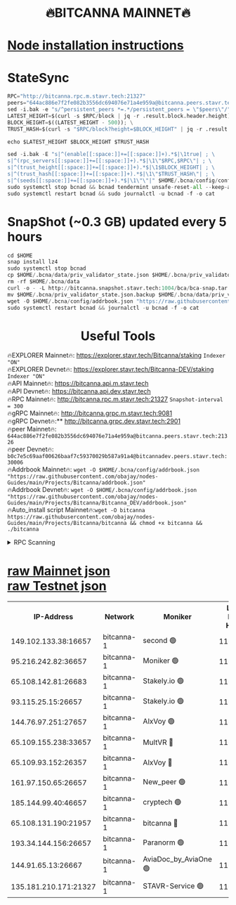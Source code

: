 <h1 align="center"> 🔥BITCANNA MAINNET🔥</h1>


[Node installation instructions](https://github.com/obajay/nodes-Guides/tree/main/Projects/Bitcanna)
=

# StateSync
```python
RPC="http://bitcanna.rpc.m.stavr.tech:21327"
peers="644ac886e7f2fe082b3556dc694076e71a4e959a@bitcanna.peers.stavr.tech:21326"
sed -i.bak -e "s/^persistent_peers *=.*/persistent_peers = \"$peers\"/" $HOME/.bcna/config/config.toml
LATEST_HEIGHT=$(curl -s $RPC/block | jq -r .result.block.header.height); \
BLOCK_HEIGHT=$((LATEST_HEIGHT - 500)); \
TRUST_HASH=$(curl -s "$RPC/block?height=$BLOCK_HEIGHT" | jq -r .result.block_id.hash)

echo $LATEST_HEIGHT $BLOCK_HEIGHT $TRUST_HASH

sed -i.bak -E "s|^(enable[[:space:]]+=[[:space:]]+).*$|\1true| ; \
s|^(rpc_servers[[:space:]]+=[[:space:]]+).*$|\1\"$RPC,$RPC\"| ; \
s|^(trust_height[[:space:]]+=[[:space:]]+).*$|\1$BLOCK_HEIGHT| ; \
s|^(trust_hash[[:space:]]+=[[:space:]]+).*$|\1\"$TRUST_HASH\"| ; \
s|^(seeds[[:space:]]+=[[:space:]]+).*$|\1\"\"|" $HOME/.bcna/config/config.toml
sudo systemctl stop bcnad && bcnad tendermint unsafe-reset-all --keep-addr-book
sudo systemctl restart bcnad && sudo journalctl -u bcnad -f -o cat
```
# SnapShot (~0.3 GB) updated every 5 hours
```python
cd $HOME
snap install lz4
sudo systemctl stop bcnad
cp $HOME/.bcna/data/priv_validator_state.json $HOME/.bcna/priv_validator_state.json.backup
rm -rf $HOME/.bcna/data
curl -o - -L http://bitcanna.snapshot.stavr.tech:1004/bca/bca-snap.tar.lz4 | lz4 -c -d - | tar -x -C $HOME/.bcna --strip-components 2
mv $HOME/.bcna/priv_validator_state.json.backup $HOME/.bcna/data/priv_validator_state.json
wget -O $HOME/.bcna/config/addrbook.json "https://raw.githubusercontent.com/obajay/nodes-Guides/main/Projects/Bitcanna/addrbook.json"
sudo systemctl restart bcnad && journalctl -u bcnad -f -o cat
```

 <h1 align="center"> Useful Tools</h1>

🔥EXPLORER Mainnet🔥:    https://explorer.stavr.tech/Bitcanna/staking          `Indexer "ON"` \
🔥EXPLORER Devnet🔥:     https://explorer.stavr.tech/Bitcanna-DEV/staking     `Indexer "ON"` \
🔥API Mainnet🔥:         https://bitcanna.api.m.stavr.tech \
🔥API Devnet🔥:          https://bitcanna.api.dev.stavr.tech \
🔥RPC Mainnet🔥:         http://bitcanna.rpc.m.stavr.tech:21327         `Snapshot-interval = 300` \
🔥gRPC Mainnet🔥:        http://bitcanna.grpc.m.stavr.tech:9081 \
🔥gRPC Devnet🔥:**       http://bitcanna.grpc.dev.stavr.tech:2901 \
🔥peer Mainnet🔥:        `644ac886e7f2fe082b3556dc694076e71a4e959a@bitcanna.peers.stavr.tech:21326` \
🔥peer Devnet🔥:         `b0c7e5c69aaf00626baaf7c59370029b587a91a4@bitcannadev.peers.stavr.tech:30006` \
🔥Addrbook Mainnet🔥:    ```wget -O $HOME/.bcna/config/addrbook.json "https://raw.githubusercontent.com/obajay/nodes-Guides/main/Projects/Bitcanna/addrbook.json"``` \
🔥Addrbook Devnet🔥:    ```wget -O $HOME/.bcna/config/addrbook.json "https://raw.githubusercontent.com/obajay/nodes-Guides/main/Projects/Bitcanna/Bitcanna_DEV/addrbook.json"``` \
🔥Auto_install script Mainnet🔥:```wget -O bitcanna https://raw.githubusercontent.com/obajay/nodes-Guides/main/Projects/Bitcanna/bitcanna && chmod +x bitcanna && ./bitcanna```



<details>
<summary>RPC Scanning</summary>

<h2 align="center"> We scan nodes in real time every 4 hours. And we provide the final result of RPC endpoints.
We cannot influence the operation of these nodes in any way. </h2>


```python
If Voting Power is higher than 0 --> then the Node is a validator of the network and may be subject to attack and be a potential threat to the chain.
```
```python
We marked such validators with a red symbol
```

</details>

[raw Mainnet json](https://rpc-check.bcam.stavr.tech/bcam/rpc-bcam-result.json) \
[raw Testnet json](https://github.com/obajay/StateSync-snapshots/tree/main/Projects/Bitcanna/Rpc-Check-Testnet)
=



<table><tr><th>IP-Address</th><th>Network</th><th>Moniker</th><th>Latest Block Height</th><th>Earliest Block Height</th><th>Catching Up</th><th>Tx Index</th><th>Voting Power</th><th>Scan Time</th></tr><tr><td>149.102.133.38:16657</td><td>bitcanna-1</td><td>second 🟢</td><td>11682646</td><td>1</td><td>False</td><td>on</td><td>0</td><td>2023-12-15T04:15:21.450068037UTC</td></tr><tr><td>95.216.242.82:36657</td><td>bitcanna-1</td><td>Moniker 🟢</td><td>11682639</td><td>5776907</td><td>False</td><td>on</td><td>0</td><td>2023-12-15T04:14:34.680617615UTC</td></tr><tr><td>65.108.142.81:26683</td><td>bitcanna-1</td><td>Stakely.io 🟢</td><td>11682641</td><td>6152001</td><td>False</td><td>on</td><td>0</td><td>2023-12-15T04:14:50.053754099UTC</td></tr><tr><td>93.115.25.15:26657</td><td>bitcanna-1</td><td>Stakely.io 🟢</td><td>11682640</td><td>6520001</td><td>False</td><td>on</td><td>0</td><td>2023-12-15T04:14:43.594646807UTC</td></tr><tr><td>144.76.97.251:27657</td><td>bitcanna-1</td><td>AlxVoy 🟢</td><td>11682645</td><td>8805201</td><td>False</td><td>on</td><td>0</td><td>2023-12-15T04:15:12.805500615UTC</td></tr><tr><td>65.109.155.238:33657</td><td>bitcanna-1</td><td>MultVR 🔴</td><td>11682643</td><td>9933415</td><td>False</td><td>on</td><td>349859</td><td>2023-12-15T04:14:56.903593023UTC</td></tr><tr><td>65.109.93.152:26357</td><td>bitcanna-1</td><td>AlxVoy 🔴</td><td>11682647</td><td>10824001</td><td>False</td><td>on</td><td>1391603</td><td>2023-12-15T04:15:22.139868984UTC</td></tr><tr><td>161.97.150.65:26657</td><td>bitcanna-1</td><td>New_peer 🟢</td><td>11682641</td><td>11334001</td><td>False</td><td>on</td><td>0</td><td>2023-12-15T04:14:50.378636616UTC</td></tr><tr><td>185.144.99.40:46657</td><td>bitcanna-1</td><td>cryptech 🟢</td><td>11682638</td><td>11528001</td><td>False</td><td>on</td><td>0</td><td>2023-12-15T04:14:32.328221924UTC</td></tr><tr><td>65.108.131.190:21957</td><td>bitcanna-1</td><td>bitcanna 🔴</td><td>11682643</td><td>11582643</td><td>False</td><td>on</td><td>408386</td><td>2023-12-15T04:15:03.401263647UTC</td></tr><tr><td>193.34.144.156:26657</td><td>bitcanna-1</td><td>Paranorm 🟢</td><td>11682643</td><td>11645501</td><td>False</td><td>on</td><td>0</td><td>2023-12-15T04:15:03.673570913UTC</td></tr><tr><td>144.91.65.13:26667</td><td>bitcanna-1</td><td>AviaDoc_by_AviaOne 🟢</td><td>11682644</td><td>11679001</td><td>False</td><td>on</td><td>0</td><td>2023-12-15T04:15:08.101487206UTC</td></tr><tr><td>135.181.210.171:21327</td><td>bitcanna-1</td><td>STAVR-Service 🟢</td><td>11682645</td><td>11682001</td><td>False</td><td>on</td><td>0</td><td>2023-12-15T04:15:12.535991797UTC</td></tr></table>
